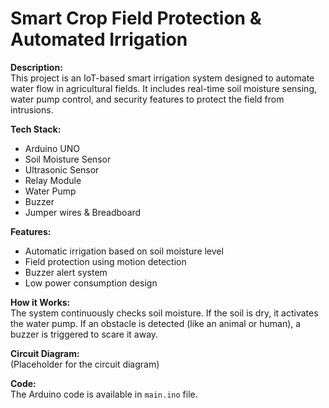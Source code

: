 
# Smart Crop Field Protection & Automated Irrigation

**Description:**  
This project is an IoT-based smart irrigation system designed to automate water flow in agricultural fields. It includes real-time soil moisture sensing, water pump control, and security features to protect the field from intrusions.

**Tech Stack:**  
- Arduino UNO  
- Soil Moisture Sensor  
- Ultrasonic Sensor  
- Relay Module  
- Water Pump  
- Buzzer  
- Jumper wires & Breadboard

**Features:**  
- Automatic irrigation based on soil moisture level  
- Field protection using motion detection  
- Buzzer alert system  
- Low power consumption design

**How it Works:**  
The system continuously checks soil moisture. If the soil is dry, it activates the water pump. If an obstacle is detected (like an animal or human), a buzzer is triggered to scare it away.

**Circuit Diagram:**  
(Placeholder for the circuit diagram)

**Code:**  
The Arduino code is available in `main.ino` file.
